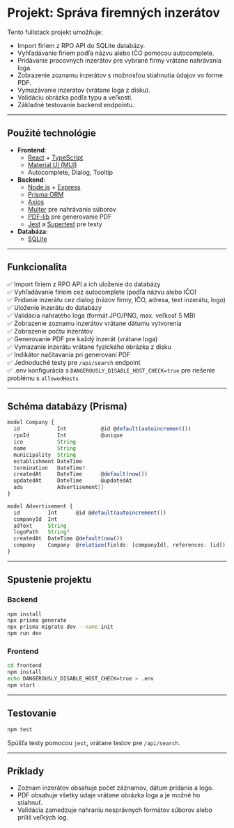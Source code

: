 # Projekt: Správa firemných inzerátov

Tento fullstack projekt umožňuje:

- Import firiem z RPO API do SQLite databázy.
- Vyhľadávanie firiem podľa názvu alebo IČO pomocou autocomplete.
- Pridávanie pracovných inzerátov pre vybrané firmy vrátane nahrávania loga.
- Zobrazenie zoznamu inzerátov s možnosťou stiahnutia údajov vo forme PDF.
- Vymazávanie inzerátov (vrátane loga z disku).
- Validáciu obrázka podľa typu a veľkosti.
- Základné testovanie backend endpointu.

---

## Použité technológie

- **Frontend**:
  - [React](https://reactjs.org/) + [TypeScript](https://www.typescriptlang.org/)
  - [Material UI (MUI)](https://mui.com/)
  - Autocomplete, Dialog, Tooltip
- **Backend**:
  - [Node.js](https://nodejs.org/) + [Express](https://expressjs.com/)
  - [Prisma ORM](https://www.prisma.io/)
  - [Axios](https://axios-http.com/)
  - [Multer](https://github.com/expressjs/multer) pre nahrávanie súborov
  - [PDF-lib](https://pdf-lib.js.org/) pre generovanie PDF
  - [Jest](https://jestjs.io/) a [Supertest](https://github.com/ladjs/supertest) pre testy
- **Databáza**:
  - [SQLite](https://sqlite.org/)

---

## Funkcionalita

✅ Import firiem z RPO API a ich uloženie do databázy\
✅ Vyhľadávanie firiem cez autocomplete (podľa názvu alebo IČO)\
✅ Pridanie inzerátu cez dialog (názov firmy, IČO, adresa, text inzerátu, logo)\
✅ Uloženie inzerátu do databázy\
✅ Validácia nahratého loga (formát JPG/PNG, max. veľkosť 5 MB)\
✅ Zobrazenie zoznamu inzerátov vrátane dátumu vytvorenia\
✅ Zobrazenie počtu inzerátov\
✅ Generovanie PDF pre každý inzerát (vrátane loga)\
✅ Vymazanie inzerátu vrátane fyzického obrázka z disku\
✅ Indikátor načítavania pri generovaní PDF\
✅ Jednoduché testy pre `/api/search` endpoint\
✅ .env konfigurácia s `DANGEROUSLY_DISABLE_HOST_CHECK=true` pre riešenie problému s `allowedHosts`

---

## Schéma databázy (Prisma)

```ts
model Company {
  id            Int           @id @default(autoincrement())
  rpoId         Int           @unique
  ico           String
  name          String
  municipality  String
  establishment DateTime
  termination   DateTime?
  createdAt     DateTime      @default(now())
  updatedAt     DateTime      @updatedAt
  ads           Advertisement[]
}

model Advertisement {
  id         Int      @id @default(autoincrement())
  companyId  Int
  adText     String
  logoPath   String?
  createdAt  DateTime @default(now())
  company    Company  @relation(fields: [companyId], references: [id])
}
```

---

## Spustenie projektu

### Backend

```bash
npm install
npx prisma generate
npx prisma migrate dev --name init
npm run dev
```

### Frontend

```bash
cd frontend
npm install
echo DANGEROUSLY_DISABLE_HOST_CHECK=true > .env
npm start
```

---

## Testovanie

```bash
npm test
```

Spúšťa testy pomocou `jest`, vrátane testov pre `/api/search`.

---

## Príklady

- Zoznam inzerátov obsahuje počet záznamov, dátum pridania a logo.
- PDF obsahuje všetky údaje vrátane obrázka loga a je možné ho stiahnuť.
- Validácia zamedzuje nahraniu nesprávnych formátov súborov alebo príliš veľkých log.

